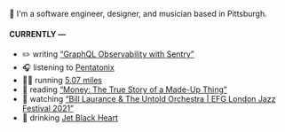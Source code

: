 👋 I'm a software engineer, designer, and musician based in Pittsburgh.

#### CURRENTLY —

* ✏️ writing [“GraphQL Observability with Sentry”](https://www.amoscato.com/journal/graphql-observability/)
* 🎧 listening to [Pentatonix](https://www.last.fm/music/Pentatonix/_/Be+My+Eyes)
* 🏃‍♂️ running [5.07 miles](https://www.strava.com/activities/6160167279)
* 📘 reading [“Money: The True Story of a Made-Up Thing”](https://www.goodreads.com/book/show/50358103-money)
* 🍿 watching [“Bill Laurance &amp; The Untold Orchestra | EFG London Jazz Festival 2021”](https://youtu.be/W626yZi15js)
* 🍺 drinking [Jet Black Heart](https://untappd.com/user/namoscato/checkin/1115724077)
